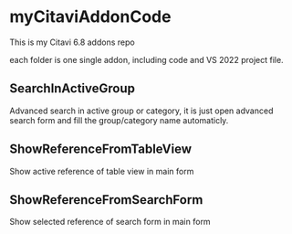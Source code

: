 # myCitaviAddonCode
 This is my Citavi 6.8 addons repo

each folder is one single addon, including code and VS 2022 project file.



## SearchInActiveGroup

Advanced search in active group or category, it is just open advanced search form and fill the group/category name automaticly.

## ShowReferenceFromTableView

Show active reference of table view in main form

## ShowReferenceFromSearchForm

Show selected reference of search form in main form
